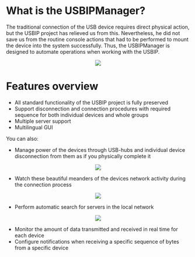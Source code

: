 # What is the USBIPManager?
The traditional connection of the USB device requires direct physical action, but the USBIP project has relieved us from this. Nevertheless, he did not save us from the routine console actions that had to be performed to mount the device into the system successfully. Thus, the USBIPManager is designed to automate operations when working with the USBIP.

<p align="center">
  <img src="https://raw.githubusercontent.com/lompal/USBIPManager/master/icon/README_1.png">
</p>

# Features overview
  - All standard functionality of the USBIP project is fully preserved
  - Support disconnection and connection procedures with required sequence for both individual devices and whole groups
  - Multiple server support
  - Multilingual GUI

You can also:
  - Manage power of the devices through USB-hubs and individual device disconnection from them as if you physically complete it

<p align="center">
  <img src="https://raw.githubusercontent.com/lompal/USBIPManager/master/icon/README_2.png">
</p>

  - Watch these beautiful meanders of the devices network activity during the connection process

<p align="center">
  <img src="https://raw.githubusercontent.com/lompal/USBIPManager/master/icon/README_4.png">
</p>

  - Perform automatic search for servers in the local network

<p align="center">
  <img src="https://raw.githubusercontent.com/lompal/USBIPManager/master/icon/README_3.png">
</p>

  - Monitor the amount of data transmitted and received in real time for each device
  - Configure notifications when receiving a specific sequence of bytes from a specific device
